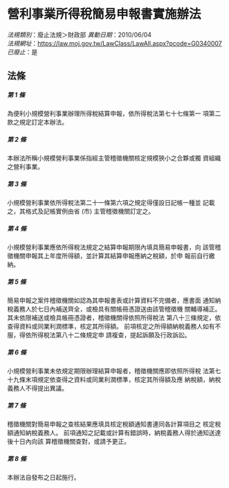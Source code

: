 # 營利事業所得稅簡易申報書實施辦法

*法規類別*：廢止法規＞財政部
*異動日期*：2010/06/04  
*法規網址*：https://law.moj.gov.tw/LawClass/LawAll.aspx?pcode=G0340007
*已廢止*：是


## 法條
##### 第 1 條
為便利小規模營利事業辦理所得稅結算申報，依所得稅法第七十七條第一
項第二款之規定訂定本辦法。

##### 第 2 條
本辦法所稱小規模營利事業係指經主管稽徵機關核定規模狹小之合夥或獨
資組織之營利事業。

##### 第 3 條
小規模營利事業依所得稅法第二十一條第六項之規定得僅設日記帳一種並
記載之，其格式及記帳實例由省 (市) 主管稽徵機關訂定之。

##### 第 4 條
小規模營利事業應依所得稅法規定之結算申報期限內填具簡易申報書，向
該管稽徵機關申報其上年度所得額，並計算其結算申報應納之稅額，於申
報前自行繳納。

##### 第 5 條
簡易申報之案件稽徵機關如認為其申報書表或計算資料不完備者，應書面
通知納稅義務人於七日內補送齊全，或檢具有關帳冊憑證送由該管稽徵機
關輔導補正。其未依限補送或檢具帳冊憑證者，稽徵機關得依照所得稅法
第八十三條規定，依查得資料或同業利潤標準，核定其所得額。
前項核定之所得額納稅義務人如有不服，得依所得稅法第八十二條規定申
請複查，提起訴願及行政訴訟。

##### 第 6 條
小規模營利事業未依規定期限辦理結算申報者，稽徵機關應即依照所得稅
法第七十九條末項規定依查得之資料或同業利潤標準，核定其所得額及應
納稅額，納稅義務人不得提出異議。

##### 第 7 條
稽徵機關對簡易申報之查核結果應填具核定稅額通知書連同各計算項目之
核定稅額通知納稅義務人。
前項通知之記載或計算有錯誤時，納稅義務人得於通知送達後十日內向該
算稽徵機關查對，或請予更正。

##### 第 8 條
本辦法自發布之日起施行。


